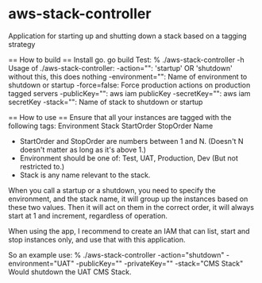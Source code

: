 aws-stack-controller
====================

Application for starting up and shutting down a stack based on a tagging strategy

== How to build ==
Install go.
 go build
Test:
 % ./aws-stack-controller -h
 Usage of ./aws-stack-controller:
   -action="": 'startup' OR 'shutdown' without this, this does nothing
   -environment="": Name of environment to shutdown or startup
   -force=false: Force production actions on production tagged servers
   -publicKey="": aws iam publicKey
   -secretKey="": aws iam secretKey
   -stack="": Name of stack to shutdown or startup

== How to use ==
Ensure that all your instances are tagged with the following tags:
 Environment
 Stack
 StartOrder
 StopOrder
 Name

* StartOrder and StopOrder are numbers between 1 and N. (Doesn't N doesn't matter as long as it's above 1.)
* Environment should be one of: Test, UAT, Production, Dev (But not restricted to.)
* Stack is any name relevant to the stack.

When you call a startup or a shutdown, you need to specify the environment, and the stack name, it will group up the
instances based on these two values. Then it will act on them in the correct order, it will always start at 1 and
increment, regardless of operation.

When using the app, I recommend to create an IAM that can list, start and stop instances only, and use that with this
application.

So an example use:
 % ./aws-stack-controller -action="shutdown" -environment="UAT" -publicKey="" -privateKey="" -stack="CMS Stack"
Would shutdown the UAT CMS Stack.